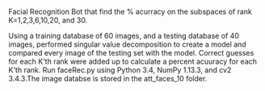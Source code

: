 Facial Recognition Bot that find the % acurracy on the subspaces of rank K=1,2,3,6,10,20, and 30.

Using a training database of 60 images, and a testing database of 40 images, performed singular value decomposition to create a model and compared every image of the testing set with the model. Correct guesses for each K'th rank were added up to calculate a percent acuuracy for each K'th rank.
Run faceRec.py using Python 3.4, NumPy 1.13.3, and cv2 3.4.3.The image databse is stored in the att_faces_10 folder.



